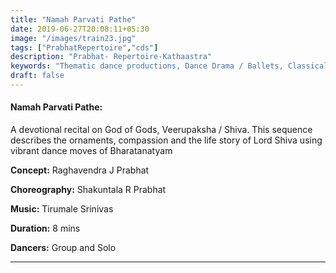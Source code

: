 ```yaml
---
title: "Namah Parvati Pathe"
date: 2019-06-27T20:08:11+05:30
image: "/images/train23.jpg"
tags: ["PrabhatRepertoire","cds"]
description: "Prabhat- Repertoire-Kathaastra"
keywords: "Thematic dance productions, Dance Drama / Ballets, Classical dance sequences."
draft: false
---
```


#### **Namah Parvati Pathe:**

A devotional recital on God of Gods, Veerupaksha / Shiva. This sequence describes the ornaments, compassion and the life story of Lord Shiva using vibrant dance moves of Bharatanatyam

**Concept:** Raghavendra J Prabhat

**Choreography:** Shakuntala R Prabhat

**Music:** Tirumale Srinivas

**Duration:** 8 mins

**Dancers:** Group and Solo

---